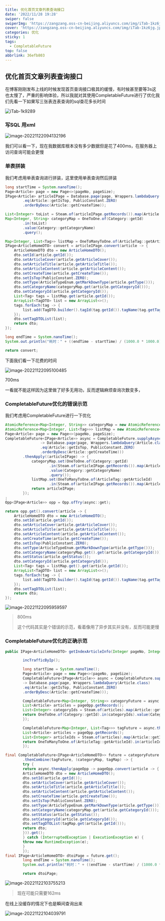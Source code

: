 ```yaml
---
title: 优化首页文章列表查询接口
date: '2022/11/28 19:28'
swiper: false
swiperImg: 'https://zangzang.oss-cn-beijing.aliyuncs.com/img/iTab-1kz6jg.jpg'
cover: 'https://zangzang.oss-cn-beijing.aliyuncs.com/img/iTab-1kz6jg.jpg'
categories: 优化
sticky: 1
tags:
  - CompletableFuture
top: false
abbrlink: 36efb803
---
```

## 优化首页文章列表查询接口

在博客刚刚发布上线的时候发现首页查询接口极其的缓慢，有时候甚至要等3s这也太慢了，严重的影响体验，所以我就对其使用CompletableFuture进行了优化我们先看一下如果写三张表连表查询的sql查花多长时间



![iTab-1k9289](https://zangzang.oss-cn-beijing.aliyuncs.com/img/iTab-1k9289.jpg)

### 写SQL 用xml

![image-20221122094132196](https://zangzang.oss-cn-beijing.aliyuncs.com/img/image-20221122094132196.png)

我们可以看一下，现在我数据库根本没有多少数据但是花了400ms，在服务器上访问查询可能会更慢

### 单表拼装

我们考虑用单表查询进行拼装，这里使用单表查询然后拼装

```java
long startTime = System.nanoTime();
Page<Article> page = new Page<>(pageNo, pageSize);
IPage<Article> articleIPage = Database.page(page, Wrappers.lambdaQuery(Article.class)
        .eq(Article::getIsTop, PublicConstant.ZERO)
        .orderByDesc(Article::getCreateTime));

List<Integer> toList = Steam.of(articleIPage.getRecords()).map(Article::getCategoryId).toList();
Map<Integer, String> categoryMap = OneToOne.of(Category::getId)
        .in(toList)
        .value(Category::getCategoryName)
        .query();

Map<Integer, List<Tag>> listMap = OneToManyToOne.of(ArticleTag::getArticleId).in(toList).value(ArticleTag::getTagId).attachKey(Tag::getId).query();
IPage<ArticleHomeDTO> convert = articleIPage.convert(article -> {
    ArticleHomeDTO dto = new ArticleHomeDTO();
    dto.setId(article.getId());
    dto.setArticleCover(article.getArticleCover());
    dto.setArticleTitle(article.getArticleTitle());
    dto.setArticleContent(article.getArticleContent());
    dto.setCreateTime(article.getCreateTime());
    dto.setIsTop(PublicConstant.ZERO);
    dto.setType(ArticleTypeEnum.getMarkDownType(article.getType()));
    dto.setCategoryName(categoryMap.get(article.getCategoryId()));
    dto.setCategoryId(article.getCategoryId());
    List<Tag> tags = listMap.get(article.getId());
    ArrayList<TagDTO> list = new ArrayList<>();
    tags.forEach(tag -> {
        list.add(TagDTO.builder().tagId(tag.getId()).tagName(tag.getTagName()).build());
    });
    dto.setTagDTOList(list);
    return dto;
});

long endTime = System.nanoTime();
System.out.println("耗时：" + ((endTime - startTime) / (1000.0 * 1000.0)) + " ms");

return convert;
```

下面我们看一下花费的时间

![image-20221122095100485](https://zangzang.oss-cn-beijing.aliyuncs.com/img/image-20221122095100485.png)

700ms

一看就不能这样因为这里做了好多无用功，反而逻辑麻烦查询次数变多，

### CompletableFuture优化的错误示范

我们考虑用CompletableFuture进行一下优化

```java
AtomicReference<Map<Integer, String>> categoryMap = new AtomicReference<>();
AtomicReference<Map<Integer, List<Tag>>> listMap = new AtomicReference<>();
Page<Article> page = new Page<>(pageNo, pageSize);
CompletableFuture<IPage<Article>> async = CompletableFuture.supplyAsync(()
                -> Database.page(page, Wrappers.lambdaQuery(Article.class)
                .eq(Article::getIsTop, PublicConstant.ZERO)
                .orderByDesc(Article::getCreateTime)))
        .thenApply((articleIPage) -> {
            categoryMap.set(OneToOne.of(Category::getId)
                    .in(Steam.of(articleIPage.getRecords()).map(Article::getCategoryId).toList())
                    .value(Category::getCategoryName)
                    .query());
            listMap.set(OneToManyToOne.of(ArticleTag::getArticleId)
                    .in(Steam.of(articleIPage.getRecords()).map(Article::getId).toList()).value(ArticleTag::getTagId).attachKey(Tag::getId).query());
            return articleIPage;
        });
;
Opp<IPage<Article>> opp = Opp.ofTry(async::get);

return opp.get().convert(article -> {
    ArticleHomeDTO dto = new ArticleHomeDTO();
    dto.setId(article.getId());
    dto.setArticleCover(article.getArticleCover());
    dto.setArticleTitle(article.getArticleTitle());
    dto.setArticleContent(article.getArticleContent());
    dto.setCreateTime(article.getCreateTime());
    dto.setIsTop(PublicConstant.ZERO);
    dto.setType(ArticleTypeEnum.getMarkDownType(article.getType()));
    dto.setCategoryName(categoryMap.get().get(article.getCategoryId()));
    dto.setStatus(article.getStatus());
    dto.setCategoryId(article.getCategoryId());
    List<Tag> tags = listMap.get().get(article.getId());
    ArrayList<TagDTO> list = new ArrayList<>();
    tags.forEach(tag -> {
        list.add(TagDTO.builder().tagId(tag.getId()).tagName(tag.getTagName()).build());
    });
    dto.setTagDTOList(list);
    return dto;
});

```



![image-20221122095959597](https://zangzang.oss-cn-beijing.aliyuncs.com/img/image-20221122095959597.png)

>800ms
>
>这个代码其实是个错误的示范，看着像用了异步其实并没有，反而可能更慢

### CompletableFuture优化的正确示范

```java
public IPage<ArticleHomeDTO> getIndexArticleInfo(Integer pageNo, Integer pageSize) throws ExecutionException, InterruptedException {

        incTrafficByIp();

        long startTime = System.nanoTime();
        Page<Article> page = new Page<>(pageNo, pageSize);
        CompletableFuture<IPage<Article>> async = CompletableFuture.supplyAsync(()
        -> Database.page(page, Wrappers.lambdaQuery(Article.class)
        .eq(Article::getIsTop, PublicConstant.ZERO)
        .orderByDesc(Article::getCreateTime)));

        CompletableFuture<Map<Integer, String>> categoryFuture = async.thenApply(pageOpp -> {
        List<Article> articles = pageOpp.getRecords();
        List<Integer> categoryIds = Steam.of(articles).map(Article::getCategoryId).collect(Collective.toList());
        return OneToOne.of(Category::getId).in(categoryIds).value(Category::getCategoryName).query();
        });

        CompletableFuture<Map<Integer, List<Tag>>> tagFuture = async.thenApply(pageOpp -> {
        List<Article> articles = pageOpp.getRecords();
        List<Integer> articleIds = Steam.of(articles).map(Article::getId).collect(Collective.toList());
        return OneToManyToOne.of(ArticleTag::getArticleId).in(articleIds).value(ArticleTag::getTagId).attachKey(Tag::getId).query();
        });

final CompletableFuture<IPage<ArticleHomeDTO>> future = categoryFuture
        .thenCombine(tagFuture, (categoryMap, tagMap) -> {
        try {
        return async.thenApply(pageOpp -> pageOpp.convert(article -> {
        ArticleHomeDTO dto = new ArticleHomeDTO();
        dto.setId(article.getId());
        dto.setArticleCover(article.getArticleCover());
        dto.setArticleTitle(article.getArticleTitle());
        dto.setArticleContent(article.getArticleContent());
        dto.setCreateTime(article.getCreateTime());
        dto.setIsTop(PublicConstant.ZERO);
        dto.setType(ArticleTypeEnum.getMarkDownType(article.getType()));
        dto.setCategoryName(categoryMap.get(article.getCategoryId()));
        dto.setStatus(article.getStatus());
        dto.setCategoryId(article.getCategoryId());
        dto.setTagDTOList(tagMap.get(article.getId()));
        return dto;
        })).get();
        } catch (InterruptedException | ExecutionException e) {
        throw new RuntimeException(e);
        }
        });
final IPage<ArticleHomeDTO> dtoiPage = future.get();
        long endTime = System.nanoTime();
        System.out.println("耗时：" + ((endTime - startTime) / (1000.0 * 1000.0)) + " ms");

        return dtoiPage;
```

![image-20221122103755213](https://zangzang.oss-cn-beijing.aliyuncs.com/img/image-20221122103755213.png)

>现在可能只需要162ms

在线上没缓存的情况下也是瞬间查询出来

![image-20221122104039791](https://zangzang.oss-cn-beijing.aliyuncs.com/img/image-20221122104039791.png)